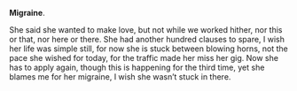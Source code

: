 **Migraine**.

She said she wanted to make love, but not while we worked hither, nor this or that, nor here or there. She had another hundred clauses to spare, I wish her life was simple still, for now she is stuck between blowing horns, not the pace she wished for today, for the traffic made her miss her gig. Now she has to apply again, though this is happening for the third time, yet she blames me for her migraine, I wish she wasn’t stuck in there.

